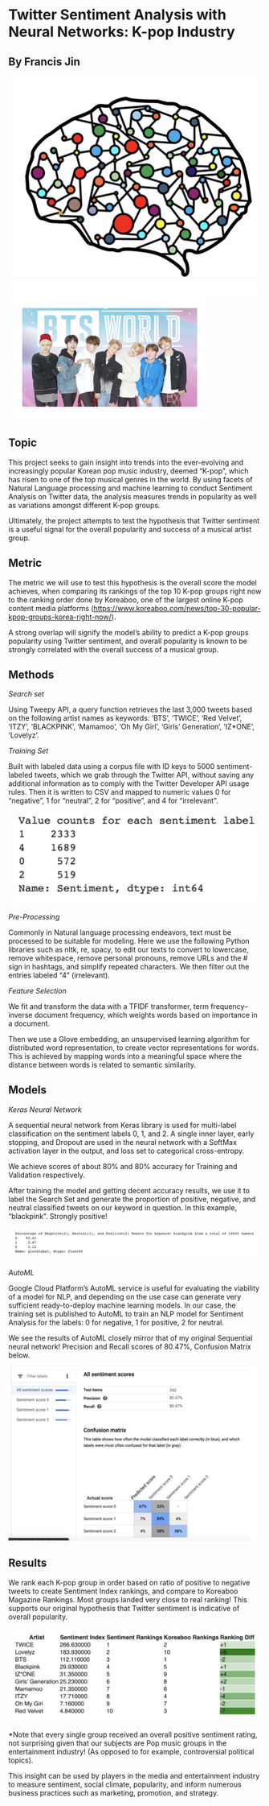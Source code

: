 # Twitter Sentiment Analysis with Neural Networks: K-pop Industry
## By Francis Jin 

![](https://github.com/francisfjin/twitter-NLP/blob/gh-pages/images/nn.png)
![](https://github.com/francisfjin/twitter-NLP/blob/gh-pages/images/bts.png)

## Topic

This project seeks to gain insight into trends into the ever-evolving and increasingly popular Korean pop music industry, deemed “K-pop”, which has risen to one of the top musical genres in the world. By using facets of Natural Language processing and machine learning to conduct Sentiment Analysis on Twitter data, the analysis measures trends in popularity as well as variations amongst different K-pop groups. 

Ultimately, the project attempts to test the hypothesis that Twitter sentiment is a useful signal for the overall popularity and success of a musical artist group. 

## Metric

The metric we will use to test this hypothesis is the overall score the model achieves, when comparing its rankings of the top 10 K-pop groups right now to the ranking order done by Koreaboo, one of the largest online K-pop content media platforms (https://www.koreaboo.com/news/top-30-popular-kpop-groups-korea-right-now/). 

A strong overlap will signify the model’s ability to predict a K-pop groups popularity using Twitter sentiment, and overall popularity is known to be strongly correlated with the overall success of a musical group. 

## Methods

_Search set_

Using Tweepy API, a query function retrieves the last 3,000 tweets based on the following artist names as keywords: ‘BTS’, ‘TWICE’, ‘Red Velvet’, ‘ITZY’, ‘BLACKPINK’, ‘Mamamoo’, ‘Oh My Girl’, ‘Girls’ Generation’, ‘IZ*ONE’, ‘Lovelyz’. 

_Training Set_

Built with labeled data using a corpus file with ID keys to 5000 sentiment-labeled tweets, which we grab through the Twitter API, without saving any additional information as to comply with the Twitter Developer API usage rules. Then it is written to CSV and mapped to numeric values 0 for “negative”, 1 for “neutral”, 2 for “positive”, and 4 for “irrelevant”.

![](https://github.com/francisfjin/twitter-NLP/blob/gh-pages/images/valuecounts.png)

_Pre-Processing_

Commonly in Natural language processing endeavors, text must be processed to be suitable for modeling. Here we use the following Python libraries such as nltk, re, spacy, to edit our texts to convert to lowercase, remove whitespace, remove personal pronouns, remove URLs and the # sign in hashtags, and simplify repeated characters. We then filter out the entries labeled “4” (irrelevant). 

_Feature Selection_

We fit and transform the data with a TFIDF transformer, term frequency–inverse document frequency, which weights words based on importance in a document. 

Then we use a Glove embedding, an unsupervised learning algorithm for distributed word representation, to create vector representations for words. This is achieved by mapping words into a meaningful space where the distance between words is related to semantic similarity.

## Models

_Keras Neural Network_

A sequential neural network from Keras library is used for multi-label classification on the sentiment labels 0, 1, and 2. A single inner layer, early stopping, and Dropout are used in the neural network with a SoftMax activation layer in the output, and loss set to categorical cross-entropy. 

We achieve scores of about 80% and 80% accuracy for Training and Validation respectively.

After training the model and getting decent accuracy results, we use it to label the Search Set and generate the proportion of positive, negative, and neutral classified tweets on our keyword in question. In this example, “blackpink”.  Strongly positive!

![](https://github.com/francisfjin/twitter-NLP/blob/gh-pages/images/scores.png)

_AutoML_

Google Cloud Platform’s AutoML service is useful for evaluating the viability of a model for NLP, and depending on the use case can generate very sufficient ready-to-deploy machine learning models. In our case, the training set is published to AutoML to train an NLP model for Sentiment Analysis for the labels: 0 for negative, 1 for positive, 2 for neutral.

We see the results of AutoML closely mirror that of my original Sequential neural network! Precision and Recall scores of 80.47%, Confusion Matrix below.

![](https://github.com/francisfjin/twitter-NLP/blob/gh-pages/images/automl.png)

## Results

We rank each K-pop group in order based on ratio of positive to negative tweets to create Sentiment Index rankings, and compare to Koreaboo Magazine Rankings. Most groups landed very close to real ranking! This supports our original hypothesis that Twitter sentiment is indicative of overall popularity. 

![](https://github.com/francisfjin/twitter-NLP/blob/gh-pages/images/rankings.png)

*Note that every single group received an overall positive sentiment rating, not surprising given that our subjects are Pop music groups in the entertainment industry! (As opposed to for example, controversial political topics).

This insight can be used by players in the media and entertainment industry to measure sentiment, social climate, popularity, and inform numerous business practices such as marketing, promotion, and strategy. 


